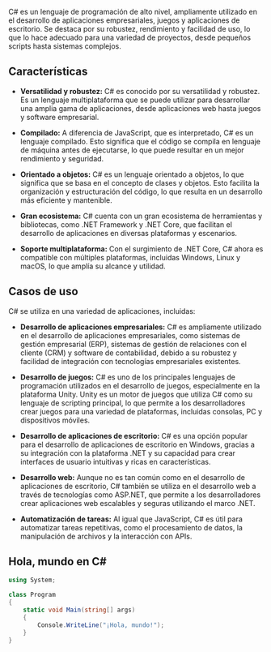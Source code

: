C# es un lenguaje de programación de alto nivel, ampliamente utilizado en el desarrollo de aplicaciones empresariales, juegos y aplicaciones de escritorio. Se destaca por su robustez, rendimiento y facilidad de uso, lo que lo hace adecuado para una variedad de proyectos, desde pequeños scripts hasta sistemas complejos.

## Características

- **Versatilidad y robustez:** C# es conocido por su versatilidad y robustez. Es un lenguaje multiplataforma que se puede utilizar para desarrollar una amplia gama de aplicaciones, desde aplicaciones web hasta juegos y software empresarial.

- **Compilado:** A diferencia de JavaScript, que es interpretado, C# es un lenguaje compilado. Esto significa que el código se compila en lenguaje de máquina antes de ejecutarse, lo que puede resultar en un mejor rendimiento y seguridad.

- **Orientado a objetos:** C# es un lenguaje orientado a objetos, lo que significa que se basa en el concepto de clases y objetos. Esto facilita la organización y estructuración del código, lo que resulta en un desarrollo más eficiente y mantenible.

- **Gran ecosistema:** C# cuenta con un gran ecosistema de herramientas y bibliotecas, como .NET Framework y .NET Core, que facilitan el desarrollo de aplicaciones en diversas plataformas y escenarios.

- **Soporte multiplataforma:** Con el surgimiento de .NET Core, C# ahora es compatible con múltiples plataformas, incluidas Windows, Linux y macOS, lo que amplía su alcance y utilidad.

## Casos de uso

C# se utiliza en una variedad de aplicaciones, incluidas:

- **Desarrollo de aplicaciones empresariales:** C# es ampliamente utilizado en el desarrollo de aplicaciones empresariales, como sistemas de gestión empresarial (ERP), sistemas de gestión de relaciones con el cliente (CRM) y software de contabilidad, debido a su robustez y facilidad de integración con tecnologías empresariales existentes.

- **Desarrollo de juegos:** C# es uno de los principales lenguajes de programación utilizados en el desarrollo de juegos, especialmente en la plataforma Unity. Unity es un motor de juegos que utiliza C# como su lenguaje de scripting principal, lo que permite a los desarrolladores crear juegos para una variedad de plataformas, incluidas consolas, PC y dispositivos móviles.

- **Desarrollo de aplicaciones de escritorio:** C# es una opción popular para el desarrollo de aplicaciones de escritorio en Windows, gracias a su integración con la plataforma .NET y su capacidad para crear interfaces de usuario intuitivas y ricas en características.

- **Desarrollo web:** Aunque no es tan común como en el desarrollo de aplicaciones de escritorio, C# también se utiliza en el desarrollo web a través de tecnologías como ASP.NET, que permite a los desarrolladores crear aplicaciones web escalables y seguras utilizando el marco .NET.

- **Automatización de tareas:** Al igual que JavaScript, C# es útil para automatizar tareas repetitivas, como el procesamiento de datos, la manipulación de archivos y la interacción con APIs.

## Hola, mundo en C#

```csharp
using System;

class Program
{
    static void Main(string[] args)
    {
        Console.WriteLine("¡Hola, mundo!");
    }
}
```